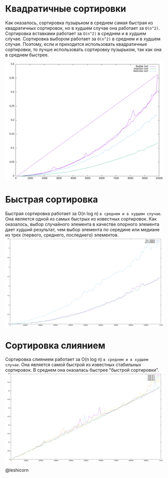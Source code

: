 # Квадратичные сортировки #
Как оказалось, сортировка пузырьком в среднем самая быстрая из квадратичных сортировок, но в худшем случае она работает за `O(n^2)`. Сортировка вставками работает за `O(n^2)` в среднем и в худшем случае. Сортировка выбором работает за `O(n^2)` в среднем и в худшем случае.
Поэтому, если и приходится использовать квадратичные сортировки, то лучше использовать сортировку пузырьком, так как она в среднем быстрее.

![Alt-текст](graph_n2.png)


# Быстрая сортировка #
Быстрая сортировка работает за O(n log n) `в среднем и в худшем случае`. Она является одной из самых быстрых из известных сортировок. Как оказалось, выбор случайного элемента в качестве опорного элемента дает худший результат, чем выбор элемента по середине или медиане из трех (первого, среднего, последнего) элементов.
![Alt-текст](graph_quick_sort.png)

# Сортировка слиянием #
Сортировка слиянием работает за O(n log n) `в среднем и в худшем случае`. Она является самой быстрой из известных стабильных сортировок. В среднем она оказалась быстрее "быстрой сортировки".
![Alt-текст](graph_merge_sort.png)



@leshicorn